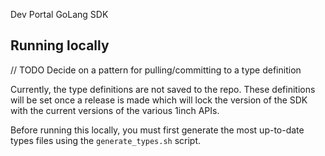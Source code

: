 Dev Portal GoLang SDK

## Running locally

// TODO Decide on a pattern for pulling/committing to a type definition

Currently, the type definitions are not saved to the repo. These definitions will be set once a release is made which will lock the version of the SDK with the current versions of the various 1inch APIs. 

Before running this locally, you must first generate the most up-to-date types files using the `generate_types.sh` script.